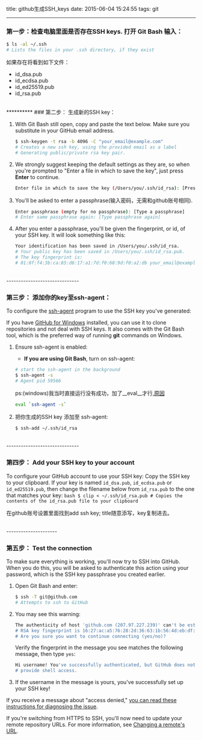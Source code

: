 title: github生成SSH_keys
date: 2015-06-04 15:24:55
tags: git

---

### 第一步：检查电脑里面是否存在SSH keys. 打开 Git Bash 输入：

``` bash
$ ls -al ~/.ssh
# Lists the files in your .ssh directory, if they exist
```
如果存在将看到如下文件：
- id_dsa.pub
- id_ecdsa.pub
- id_ed25519.pub
- id_rsa.pub


<br>
**********
### 第二步： 生成新的SSH key：

1. With Git Bash still open, copy and paste the text below. Make sure you substitute in your GitHub email address.
	``` bash
	$ ssh-keygen -t rsa -b 4096 -C "your_email@example.com"
	# Creates a new ssh key, using the provided email as a label
	# Generating public/private rsa key pair.
	```

2. We strongly suggest keeping the default settings as they are, so when you're prompted to "Enter a file in which to save the key", just press <b>Enter</b> to continue.
	``` bash
	Enter file in which to save the key (/Users/you/.ssh/id_rsa): [Press enter]
	```

3. You'll be asked to enter a passphrase(输入密码，无需和github账号相同).
	``` bash
	Enter passphrase (empty for no passphrase): [Type a passphrase]
	# Enter same passphrase again: [Type passphrase again]
	```

4. After you enter a passphrase, you'll be given the fingerprint, or id, of your SSH key. It will look something like this:
	``` bash
	Your identification has been saved in /Users/you/.ssh/id_rsa.
	# Your public key has been saved in /Users/you/.ssh/id_rsa.pub.
	# The key fingerprint is:
	# 01:0f:f4:3b:ca:85:d6:17:a1:7d:f0:68:9d:f0:a2:db your_email@example.com	
	```

<br>
------------------------------

### 第三步： 添加你的key至ssh-agent：
To configure the [ssh-agent](https://en.wikipedia.org/wiki/Ssh-agent) program to use the SSH key you've generated:

If you have [GitHub for Windows](https://windows.github.com/) installed, you can use it to clone repositories and not deal with SSH keys. It also comes with the Git Bash tool, which is the preferred way of running __git__ commands on Windows.

1. Ensure ssh-agent is enabled:
	- <b>If you are using Git Bash</b>, turn on ssh-agent:
	``` bash
	# start the ssh-agent in the background
	$ ssh-agent -s
	# Agent pid 59566
	```
	ps:(windows)我当时直接运行没有成功，加了__eval__才行,[原因](http://stackoverflow.com/questions/17846529/could-not-open-a-connection-to-your-authentication-agent/4086756#4086756)
	``` bash
	eval `ssh-agent -s`
	```

2. 把你生成的SSH key 添加至 ssh-agent:	
	``` bash
	$ ssh-add ~/.ssh/id_rsa
	```



<br>
------------------------------

### 第四步： Add your SSH key to your account
To configure your GitHub account to use your SSH key:
Copy the SSH key to your clipboard. If your key is named `id_dsa.pub`, `id_ecdsa.pub` or `id_ed25519.pub`, then change the filename below from `id_rsa.pub` to the one that matches your key:	``` bash
	$ clip < ~/.ssh/id_rsa.pub
	# Copies the contents of the id_rsa.pub file to your clipboard
	```

在github账号设置里面找到add ssh key; title随意添写，key复制进去。

<br>
---------------------

### 第五步： Test the connection

To make sure everything is working, you'll now try to SSH into GitHub. When you do this, you will be asked to authenticate this action using your password, which is the SSH key passphrase you created earlier.

1. Open Git Bash and enter:
	``` bash
	$ ssh -T git@github.com
	# Attempts to ssh to GitHub
	```

2. You may see this warning:
	``` bash
	The authenticity of host 'github.com (207.97.227.239)' can't be established.
	# RSA key fingerprint is 16:27:ac:a5:76:28:2d:36:63:1b:56:4d:eb:df:a6:48.
	# Are you sure you want to continue connecting (yes/no)?
	```
	Verify the fingerprint in the message you see matches the following message, then type `yes`:
	``` bash
	Hi username! You've successfully authenticated, but GitHub does not
	# provide shell access.
	```

3. If the username in the message is yours, you've successfully set up your SSH key!

If you receive a message about "access denied," [you can read these instructions for diagnosing the issue](https://help.github.com/articles/error-permission-denied-publickey/).

If you're switching from HTTPS to SSH, you'll now need to update your remote repository URLs. For more information, see [Changing a remote's URL](https://help.github.com/articles/changing-a-remote-s-url/).